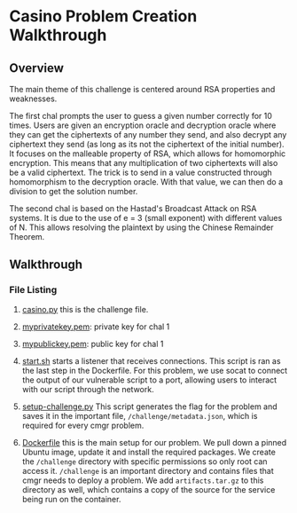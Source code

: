 # Casino Problem Creation Walkthrough

## Overview

The main theme of this challenge is centered around RSA properties and weaknesses.

The first chal prompts the user to guess a given number correctly for 10 times. Users are given an encryption oracle and decryption oracle where they can get the ciphertexts of any number they send, and also decrypt any ciphertext they send (as long as its not the ciphertext of the initial number). It focuses on the malleable property of RSA, which allows for homomorphic encryption. This means that any multiplication of two ciphertexts will also be a valid ciphertext. The trick is to send in a value constructed through homomorphism to the decryption oracle. With that value, we can then do a division to get the solution number.

The second chal is based on the Hastad's Broadcast Attack on RSA systems. It is due to the use of e = 3 (small exponent) with different values of N. This allows resolving the plaintext by using the Chinese Remainder Theorem.

## Walkthrough

### File Listing

1. [casino.py](/casino.py) this is the challenge file.

1. [myprivatekey.pem](/myprivatekey.pem): private key for chal 1

1. [mypublickey.pem](/mypublickey.pem): public key for chal 1

1. [start.sh](start.sh) starts a listener
   that receives connections. This script is ran as the last step in the
   Dockerfile. For this problem, we use socat to connect the output of our
   vulnerable script to a port, allowing users to interact with our script
   through the network.

1. [setup-challenge.py](setup-challenge.py)
   This script generates the flag for the problem and saves it in the important
   file, `/challenge/metadata.json`, which is required for every cmgr problem.

1. [Dockerfile](/Dockerfile) this is the main
   setup for our problem. We pull down a pinned Ubuntu image, update it and
   install the required packages. We create the `/challenge` directory with
   specific permissions so only root can access it. `/challenge` is an
   important directory and contains files that cmgr needs to deploy a problem.
   We add `artifacts.tar.gz` to this directory as well, which contains a copy
   of the source for the service being run on the container.

